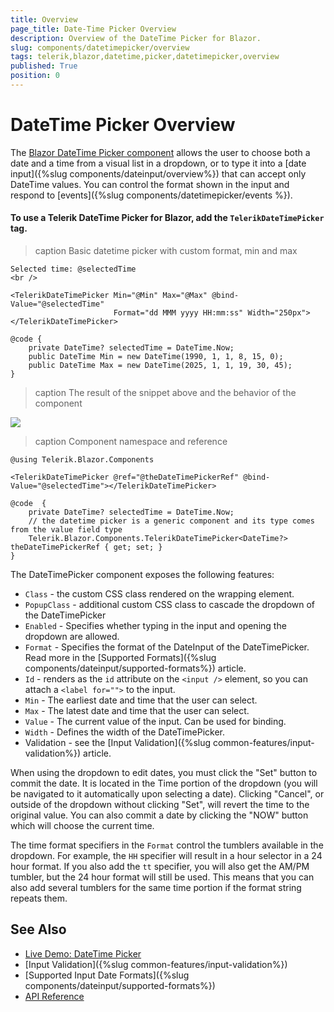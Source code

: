```yaml
---
title: Overview
page_title: Date-Time Picker Overview
description: Overview of the DateTime Picker for Blazor.
slug: components/datetimepicker/overview
tags: telerik,blazor,datetime,picker,datetimepicker,overview
published: True
position: 0
---
```


# DateTime Picker Overview

The <a href="https://www.telerik.com/blazor-ui/datetimepicker" target="_blank">Blazor DateTime Picker component</a> allows the user to choose both a date and a time from a visual list in a dropdown, or to type it into a [date input]({%slug components/dateinput/overview%}) that can accept only DateTime values. You can control the format shown in the input and respond to [events]({%slug components/datetimepicker/events %}).

#### To use a Telerik DateTime Picker for Blazor, add the `TelerikDateTimePicker` tag.

>caption Basic datetime picker with custom format, min and max

````CSHTML
Selected time: @selectedTime
<br />

<TelerikDateTimePicker Min="@Min" Max="@Max" @bind-Value="@selectedTime"
                       Format="dd MMM yyyy HH:mm:ss" Width="250px"></TelerikDateTimePicker>

@code {
    private DateTime? selectedTime = DateTime.Now;
    public DateTime Min = new DateTime(1990, 1, 1, 8, 15, 0);
    public DateTime Max = new DateTime(2025, 1, 1, 19, 30, 45);
}
````

>caption The result of the snippet above and the behavior of the component

![](images/date-time-picker-overview.gif)

>caption Component namespace and reference

````CSHTML
@using Telerik.Blazor.Components

<TelerikDateTimePicker @ref="@theDateTimePickerRef" @bind-Value="@selectedTime"></TelerikDateTimePicker>

@code  {
    private DateTime? selectedTime = DateTime.Now;
    // the datetime picker is a generic component and its type comes from the value field type
    Telerik.Blazor.Components.TelerikDateTimePicker<DateTime?> theDateTimePickerRef { get; set; }
}
````

The DateTimePicker component exposes the following features:

* `Class` - the custom CSS class rendered on the wrapping element.
* `PopupClass` - additional custom CSS class to cascade the dropdown of the DateTimePicker
* `Enabled` - Specifies whether typing in the input and opening the dropdown are allowed.
* `Format` - Specifies the format of the DateInput of the DateTimePicker. Read more in the [Supported Formats]({%slug components/dateinput/supported-formats%}) article.
* `Id` - renders as the `id` attribute on the `<input />` element, so you can attach a `<label for="">` to the input.
* `Min` - The earliest date and time that the user can select.
* `Max` - The latest date and time that the user can select.
* `Value` - The current value of the input. Can be used for binding.
* `Width` - Defines the width of the DateTimePicker.
* Validation - see the [Input Validation]({%slug common-features/input-validation%}) article.



When using the dropdown to edit dates, you must click the "Set" button to commit the date. It is located in the Time portion of the dropdown (you will be navigated to it automatically upon selecting a date). Clicking "Cancel", or outside of the dropdown without clicking "Set", will revert the time to the original value. You can also commit a date by clicking the "NOW" button which will choose the current time.

The time format specifiers in the `Format` control the tumblers available in the dropdown. For example, the `HH` specifier will result in a hour selector in a 24 hour format. If you also add the `tt` specifier, you will also get the AM/PM tumbler, but the 24 hour format will still be used. This means that you can also add several tumblers for the same time portion if the format string repeats them.


## See Also

  * [Live Demo: DateTime Picker](https://demos.telerik.com/blazor-ui/datetimepicker/index)
  * [Input Validation]({%slug common-features/input-validation%})
  * [Supported Input Date Formats]({%slug components/dateinput/supported-formats%})
  * [API Reference](https://docs.telerik.com/blazor-ui/api/Telerik.Blazor.Components.TelerikDateTimePicker-1)
